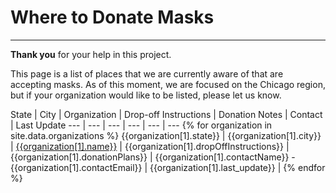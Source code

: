 # Where to Donate Masks

---

**Thank you** for your help in this project.

This page is a list of places that we are currently aware of that are accepting masks.  As of this moment, we are focused on the Chicago region, but if your organization would like to be listed, please let us know.

State | City | Organization | Drop-off Instructions | Donation Notes | Contact | Last Update
--- | --- | --- | --- | --- | --- 
{% for organization in site.data.organizations %} {{organization[1].state}} | {{organization[1].city}} | [{{organization[1].name}}]({{organization[1].name}}) | {{organization[1].dropOffInstructions}} | {{organization[1].donationPlans}} | {{organization[1].contactName}} - {{organization[1].contactEmail}} | {{organization[1].last_update}} |
{% endfor %}